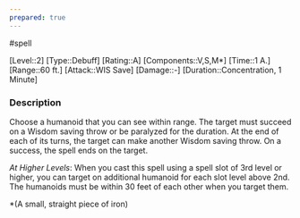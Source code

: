 ```yaml
---
prepared: true
---
```

#spell

[Level::2]
[Type::Debuff]
[Rating::A]
[Components::V,S,M*]
[Time::1 A.]
[Range::60 ft.]
[Attack::WIS Save]
[Damage::\-]
[Duration::Concentration, 1 Minute]
### Description

Choose a humanoid that you can see within range. The target must succeed on a Wisdom saving throw or be paralyzed for the duration. At the end of each of its turns, the target can make another Wisdom saving throw. On a success, the spell ends on the target.

*At Higher Levels*: When you cast this spell using a spell slot of 3rd level or higher, you can target on additional humanoid for each slot level above 2nd. The humanoids must be within 30 feet of each other when you target them.

\*(A small, straight piece of iron)